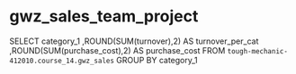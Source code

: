 # gwz_sales_team_project
SELECT
category_1
,ROUND(SUM(turnover),2) AS turnover_per_cat
,ROUND(SUM(purchase_cost),2) AS purchase_cost
FROM `tough-mechanic-412010.course_14.gwz_sales`
GROUP BY category_1
